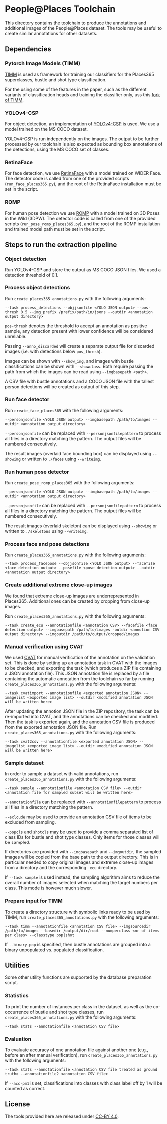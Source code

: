 # People@Places Toolchain

This directory contains the toolchain to produce the annotations and additional images of the People@Places dataset. The tools may be useful to create similar annotations for other datasets.

## Dependencies

### Pytorch Image Models (TIMM)

[TIMM](https://github.com/rwightman/pytorch-image-models/tree/master/timm) is used as framework for training our classifiers for the Places365 superclasses, bustle and shot type classification.

For the using some of the features in the paper, such as the different variants of classification heads and training the classifier only, uss this [fork of TIMM](XXXXX).

### YOLOv4-CSP

For object detection, an implementation of [YOLOv4-CSP](https://github.com/WongKinYiu/ScaledYOLOv4/tree/yolov4-csp) is used. We use a model trained on the MS COCO dataset. 

YOLOv4-CSP is run independently on the images. The output to be further processed by our toolchain is also expected as bounding box annotations of the detections, using the MS COCO set of classes.

### RetinaFace

For face detection, we use [RetinaFace](https://github.com/deepinsight/insightface/tree/master/detection/retinaface) with a model trained on WIDER Face. The detector code is called from one of the provided scripts (`run_face_places365.py`), and the root of the RetinaFace installation must be set in the script.

### ROMP

For human pose detection we use [ROMP](https://github.com/Arthur151/ROMP) with a model trained on 3D Poses in the Wild (3DPW). The detector code is called from one of the provided scripts (`run_pose_romp_places365.py`), and the root of the ROMP installation and trained model path must be set in the script.

## Steps to run the extraction pipeline

### Object detection

Run YOLOv4-CSP and store the output as MS COCO JSON files. We used a detection threshold of 0.1.

### Process object detections

Run `create_places365_annotations.py` with the following arguments:

```
--task process_detections --objjsonfile <YOLO JSON output> --pos-thresh 0.5 --img_prefix /prefix/path/in/jsons --outdir <annotation output directory>
```

`pos-thresh` denotes the threshold to accept an annotation as positive sample, any detection present with lower confidence will be considered unreliable.

Passing `--anno_discarded` will create a separate output file for discarded images (i.e. with detections below `pos_thresh`).

Images can be shown with `--show_img`, and images with bustle classifications can be shown with `--showclass`. Both require passing the path from which the images can be read using `--imgbasepath <path>`. 

A CSV file with bustle annotations and a COCO JSON file with the tallest person detections will be created as output of this step.

### Run face detector

Run `create_face_places365` with the following arguments:

```
--personjsonfile <YOLO JSON output> --imgbasepath /path/to/images --outdir <annotation output directory> 
``` 

`--personjsonfile` can be replaced with `--personjsonfilepattern` to process all files in a directory matching the pattern. The output files will be numbered consecutively.

The result images (overlaid face bounding box) can be displayed using `--showimg` or written to `./faces` using `--writeimg`.

### Run human pose detector

Run `create_pose_romp_places365` with the following arguments:

```
--personjsonfile <YOLO JSON output> --imgbasepath /path/to/images --outdir <annotation output directory> 
``` 

`--personjsonfile` can be replaced with `--personjsonfilepattern` to process all files in a directory matching the pattern. The output files will be numbered consecutively.

The result images (overlaid skeleton) can be displayed using `--showimg` or written to `./skeletons` using `--writeimg`.

### Process face and pose detections

Run `create_places365_annotations.py` with the following arguments:

```
--task process_facepose --objjsonfile <YOLO JSON output> --facefile <face detection output> --posefile <pose detection output> --outdir <annotation output directory>
```

### Create additional extreme close-up images

We found that extreme close-up images are underrepresented in Places365. Additional ones can be created by cropping from close-up images.

Run `create_places365_annotations.py` with the following arguments:

```
--task create_ecu --annotationfile <annotation CSV> --facefile <face detection output> --imgbasepath /path/to/images -outdir <annotion CSV output directory> --imgoutdir /path/to/output/cropped/images
```

### Manual verification using CVAT

We used [CVAT](https://github.com/openvinotoolkit/cvat) for manual verification of the annotation on the validation set. This is done by setting up an annotation task in CVAT with the images to be checked, and exporting the task (which produces a ZIP file containing a JSON annotation file). This JSON annotation file is replaced by a file containing the automatic annotation from the toolchain so far by running `create_places365_annotations.py` with the following arguments:

```
--task cvatimport --annotationfile <exported annotation JSON> --imagelist <exported image list> --outdir <modified annotation JSON will be written here>
```

After updating the annotion JSON file in the ZIP repository, the task can be re-imported into CVAT, and the annotations can be checked and modified. Then the task is exported again, and the annotation CSV file is produced from the exported annotation JSON file. Run `create_places365_annotations.py` with the following arguments:
 
```
--task cvat2csv --annotationfile <exported annotation JSON> --imagelist <exported image list> --outdir <modified annotation JSON will be written here>
```

### Sample dataset

In order to sample a dataset with valid annotations, run `create_places365_annotations.py` with the following arguments:

```
--task sample --annotationfile <annotation CSV file> --outdir <annotation file for sampled subset will be written here>
```

`--annotationfile` can be replaced with `--annotationfilepattern` to process all files in a directory matching the pattern. 

`--exlcude` may be used to provide an annotation CSV file of items to be excluded from sampling.

`--popcls` and `shotcls` may be used to provide a comma separated list of class IDs for bustle and shot type classes. Only items for those classes will be sampled.

If directories are provided with `--imgbasepath` and `--imgoutdir`, the sampled images will be copied from the base path to the output directory. This is in particular needed to copy original images and extreme close-up images from a directory and the corresponding `_ecu` directory.

If `--task sample` is used instead, the sampling algorithm aims to reduce the overall number of images selected when matching the target numbers per class. This mode is however much slower.

### Prepare input for TIMM

To create a directory structure with symbolic links ready to be used by TIMM, run `create_places365_annotations.py` with the following arguments:

```
--task timm --annotationfile <annotation CSV file> --imgsourcedir /path/to/images --basedir /output/dir/root --numperclass <nr of items per class> --classtype pop|shot
```

If `--binary-pop` is specified, then bustle annotations are grouped into a binary unpopulated vs. populated classification.

## Utilities

Some other utility functions are supported by the database preparation script.

### Statistics

To print the number of instances per class in the dataset, as well as the co-occurrence of bustle and shot type classes, run `create_places365_annotations.py` with the following arguments:

```
--task stats --annotationfile <annotation CSV file> 
```

### Evaluation

To evaluate accuracy of one annotation file against another one (e.g., before an after manual verification), run `create_places365_annotations.py` with the following arguments:

```
--task stats --annotationfile <annotation CSV file treated as ground truth> --annotationfile2 <annotation CSV file> 
```

If `--acc-pm1` is set, classifications into classes with class label off by 1 will be counted as correct.

## License

The tools provided here are released under [CC-BY 4.0](https://creativecommons.org/licenses/by/4.0/).